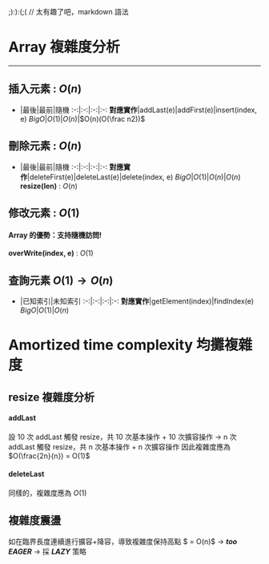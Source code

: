 ;):):(;( // 太有趣了吧，markdown 語法
# Array 複雜度分析
---
## 插入元素 : $O(n)$
<!-- 練習數學表達式 -->

- |最後|最前|隨機
:-:|:-:|:-:|:-:
**對應實作**|addLast(e)|addFirst(e)|insert(index, e)
$BigO$|$O(1)$|$O(n)$|$O(n)(O(\frac n2))$


<!-- $$ f(x,y,z) = 3y^2z \left( 3+\frac{7x+5}{1+y^2} \right) $$ -->

## 刪除元素 : $O(n)$
- |最後|最前|隨機
:-:|:-:|:-:|:-:
**對應實作**|deleteFirst(e)|deleteLast(e)|delete(index, e)
$BigO$|$O(1)$|$O(n)$|$O(n)$
**resize(len)** : $O(n)$


## 修改元素 : $O(1)$
#### Array 的優勢：支持隨機訪問!
**overWrite(index, e)** : $O(1)$

## 查詢元素 $O(1)→O(n)$
- |已知索引|未知索引
:-:|:-:|:-:|:-:
**對應實作**|getElement(index)|findIndex(e)
$BigO$|$O(1)$|$O(n)$

# Amortized time complexity 均攤複雜度
## resize 複雜度分析
#### addLast
設 10 次 addLast 觸發 resize，共 10 次基本操作 + 10 次擴容操作
→ n 次 addLast 觸發 resize，共 n 次基本操作 + n 次擴容操作
因此複雜度應為 $O(\frac{2n}{n}) = O(1)$
#### deleteLast
同樣的，複雜度應為 $O(1)$

## 複雜度震盪
如在臨界長度連續進行擴容+降容，導致複雜度保持高點 $ = O(n)$
→ ***too EAGER*** → 採 ***LAZY*** 策略